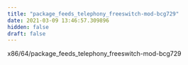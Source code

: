 ```yaml
---
title: "package_feeds_telephony_freeswitch-mod-bcg729"
date: 2021-03-09 13:46:57.309896
hidden: false
draft: false
---
```


x86/64/package_feeds_telephony_freeswitch-mod-bcg729

